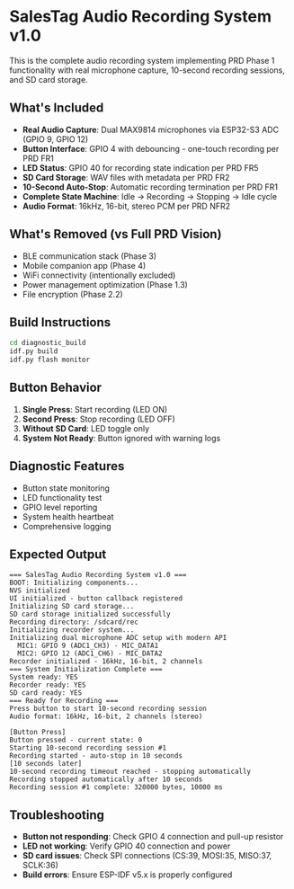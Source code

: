 # SalesTag Audio Recording System v1.0

This is the complete audio recording system implementing PRD Phase 1 functionality with real microphone capture, 10-second recording sessions, and SD card storage.

## What's Included

- **Real Audio Capture**: Dual MAX9814 microphones via ESP32-S3 ADC (GPIO 9, GPIO 12)
- **Button Interface**: GPIO 4 with debouncing - one-touch recording per PRD FR1
- **LED Status**: GPIO 40 for recording state indication per PRD FR5
- **SD Card Storage**: WAV files with metadata per PRD FR2
- **10-Second Auto-Stop**: Automatic recording termination per PRD FR1
- **Complete State Machine**: Idle → Recording → Stopping → Idle cycle
- **Audio Format**: 16kHz, 16-bit, stereo PCM per PRD NFR2

## What's Removed (vs Full PRD Vision)

- BLE communication stack (Phase 3)
- Mobile companion app (Phase 4)
- WiFi connectivity (intentionally excluded)
- Power management optimization (Phase 1.3)
- File encryption (Phase 2.2)

## Build Instructions

```bash
cd diagnostic_build
idf.py build
idf.py flash monitor
```

## Button Behavior

1. **Single Press**: Start recording (LED ON)
2. **Second Press**: Stop recording (LED OFF)
3. **Without SD Card**: LED toggle only
4. **System Not Ready**: Button ignored with warning logs

## Diagnostic Features

- Button state monitoring
- LED functionality test
- GPIO level reporting
- System health heartbeat
- Comprehensive logging

## Expected Output

```
=== SalesTag Audio Recording System v1.0 ===
BOOT: Initializing components...
NVS initialized
UI initialized - button callback registered
Initializing SD card storage...
SD card storage initialized successfully
Recording directory: /sdcard/rec
Initializing recorder system...
Initializing dual microphone ADC setup with modern API
  MIC1: GPIO 9 (ADC1_CH3) - MIC_DATA1
  MIC2: GPIO 12 (ADC1_CH6) - MIC_DATA2
Recorder initialized - 16kHz, 16-bit, 2 channels
=== System Initialization Complete ===
System ready: YES
Recorder ready: YES
SD card ready: YES
=== Ready for Recording ===
Press button to start 10-second recording session
Audio format: 16kHz, 16-bit, 2 channels (stereo)

[Button Press]
Button pressed - current state: 0
Starting 10-second recording session #1
Recording started - auto-stop in 10 seconds
[10 seconds later]
10-second recording timeout reached - stopping automatically
Recording stopped automatically after 10 seconds
Recording session #1 complete: 320000 bytes, 10000 ms
```

## Troubleshooting

- **Button not responding**: Check GPIO 4 connection and pull-up resistor
- **LED not working**: Verify GPIO 40 connection and power
- **SD card issues**: Check SPI connections (CS:39, MOSI:35, MISO:37, SCLK:36)
- **Build errors**: Ensure ESP-IDF v5.x is properly configured

